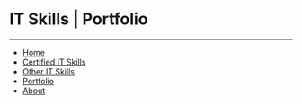 # IT Skills | Portfolio

---

<ul>
  <li><a href="index.md">Home</a></li>
  <li><a href="certified_skills.md">Certified IT Skills</a></li>
  <li><a href="other_skills.md">Other IT Skills</a></li>
  <li><a href="portfolio.md">Portfolio</a></li>
  <li><a href="about.md">About</a></li>
</ul>
